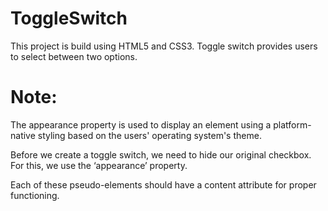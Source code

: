 # ToggleSwitch
This project is build using HTML5 and CSS3.
Toggle switch provides users to select between two options.
# Note:
The appearance property is used to display an element using a platform-native 
styling based on the users' operating system's theme. 

Before we create a toggle switch, we need to hide our original checkbox.
For this, we use the ‘appearance’ property.

Each of these pseudo-elements should have a content attribute for proper functioning.
